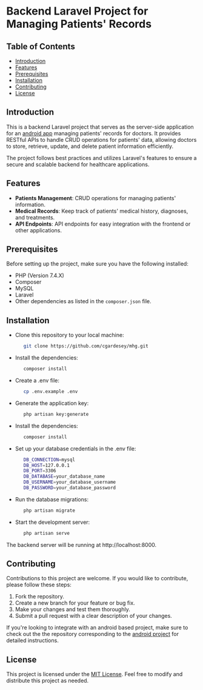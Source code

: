 # Backend Laravel Project for Managing Patients' Records

## Table of Contents

- [Introduction](#introduction)
- [Features](#features)
- [Prerequisites](#prerequisites)
- [Installation](#installation)
- [Contributing](#contributing)
- [License](#license)

## Introduction

This is a backend Laravel project that serves as the server-side application for an [android app](https://github.com/cgardesey/MedicalHealthGard) managing patients' records for doctors. It provides RESTful APIs to handle CRUD operations for patients' data, allowing doctors to store, retrieve, update, and delete patient information efficiently.

The project follows best practices and utilizes Laravel's features to ensure a secure and scalable backend for healthcare applications.

## Features

- **Patients Management**: CRUD operations for managing patients' information.
- **Medical Records**: Keep track of patients' medical history, diagnoses, and treatments.
- **API Endpoints**: API endpoints for easy integration with the frontend or other applications.


## Prerequisites

Before setting up the project, make sure you have the following installed:

- PHP (Version 7.4.X)
- Composer
- MySQL
- Laravel
- Other dependencies as listed in the `composer.json` file.

## Installation

- Clone this repository to your local machine:
  ```bash
     git clone https://github.com/cgardesey/mhg.git
- Install the dependencies:
   ```bash
      composer install
- Create a .env file:
   ```bash
      cp .env.example .env
- Generate the application key:
   ```bash
      php artisan key:generate
- Install the dependencies:
   ```bash
      composer install
- Set up your database credentials in the .env file:
   ```bash
      DB_CONNECTION=mysql
      DB_HOST=127.0.0.1
      DB_PORT=3306
      DB_DATABASE=your_database_name
      DB_USERNAME=your_database_username
      DB_PASSWORD=your_database_password
- Run the database migrations:
   ```bash
      php artisan migrate
- Start the development server:
   ```bash
      php artisan serve
The backend server will be running at http://localhost:8000.

## Contributing
Contributions to this project are welcome. If you would like to contribute, please follow these steps:
1. Fork the repository.
2. Create a new branch for your feature or bug fix.
3. Make your changes and test them thoroughly.
4. Submit a pull request with a clear description of your changes.

If you're looking to integrate with an android based project, make sure to check out the the repository corresponding to the [android project](https://github.com/cgardesey/MedicalHealthGard) for detailed instructions.

## License
This project is licensed under the [MIT License](https://opensource.org/licenses/MIT). Feel free to modify and distribute this project as needed.


